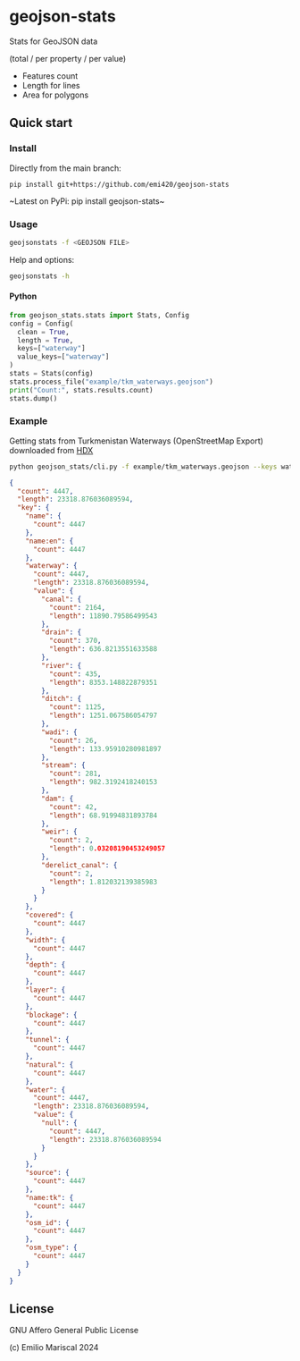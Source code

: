 # geojson-stats

Stats for GeoJSON data 

(total / per property / per value)

- Features count
- Length for lines 
- Area for polygons

## Quick start

### Install

Directly from the main branch:

`pip install git+https://github.com/emi420/geojson-stats`

~Latest on PyPi: pip install geojson-stats~

### Usage

```bash
geojsonstats -f <GEOJSON FILE>
```

Help and options:

```bash
geojsonstats -h
```

#### Python

```py
from geojson_stats.stats import Stats, Config
config = Config(
  clean = True,
  length = True,
  keys=["waterway"]
  value_keys=["waterway"]
)
stats = Stats(config)
stats.process_file("example/tkm_waterways.geojson")
print("Count:", stats.results.count)
stats.dump()
```

### Example

Getting stats from Turkmenistan Waterways (OpenStreetMap Export)
downloaded from [HDX](https://data.humdata.org/dataset/hotosm_tkm_waterways)

```bash
python geojson_stats/cli.py -f example/tkm_waterways.geojson --keys waterway --value-keys waterway --length --verbose
```

```json
{
  "count": 4447,
  "length": 23318.876036089594,
  "key": {
    "name": {
      "count": 4447
    },
    "name:en": {
      "count": 4447
    },
    "waterway": {
      "count": 4447,
      "length": 23318.876036089594,
      "value": {
        "canal": {
          "count": 2164,
          "length": 11890.79586499543
        },
        "drain": {
          "count": 370,
          "length": 636.8213551633588
        },
        "river": {
          "count": 435,
          "length": 8353.148822879351
        },
        "ditch": {
          "count": 1125,
          "length": 1251.067586054797
        },
        "wadi": {
          "count": 26,
          "length": 133.95910280981897
        },
        "stream": {
          "count": 281,
          "length": 982.3192418240153
        },
        "dam": {
          "count": 42,
          "length": 68.91994831893784
        },
        "weir": {
          "count": 2,
          "length": 0.03208190453249057
        },
        "derelict_canal": {
          "count": 2,
          "length": 1.812032139385983
        }
      }
    },
    "covered": {
      "count": 4447
    },
    "width": {
      "count": 4447
    },
    "depth": {
      "count": 4447
    },
    "layer": {
      "count": 4447
    },
    "blockage": {
      "count": 4447
    },
    "tunnel": {
      "count": 4447
    },
    "natural": {
      "count": 4447
    },
    "water": {
      "count": 4447,
      "length": 23318.876036089594,
      "value": {
        "null": {
          "count": 4447,
          "length": 23318.876036089594
        }
      }
    },
    "source": {
      "count": 4447
    },
    "name:tk": {
      "count": 4447
    },
    "osm_id": {
      "count": 4447
    },
    "osm_type": {
      "count": 4447
    }
  }
}
```

## License

GNU Affero General Public License

(c) Emilio Mariscal 2024
